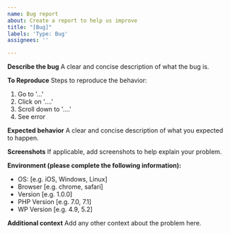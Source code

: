 ```yaml
---
name: Bug report
about: Create a report to help us improve
title: "[Bug]"
labels: 'Type: Bug'
assignees: ''

---
```


**Describe the bug**
A clear and concise description of what the bug is.

**To Reproduce**
Steps to reproduce the behavior:
1. Go to '...'
2. Click on '....'
3. Scroll down to '....'
4. See error

**Expected behavior**
A clear and concise description of what you expected to happen.

**Screenshots**
If applicable, add screenshots to help explain your problem.

**Environment (please complete the following information):**
 - OS: [e.g. iOS, Windows, Linux]
 - Browser [e.g. chrome, safari]
 - Version [e.g. 1.0.0]
 - PHP Version [e.g. 7.0, 7.1]
 - WP Version [e.g. 4.9, 5.2]

**Additional context**
Add any other context about the problem here.
